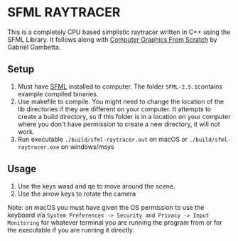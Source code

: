 
# SFML RAYTRACER
This is a completely CPU based simplistic raytracer written in C++ using the SFML Library. It follows along with [Computer Graphics From Scratch](https://gabrielgambetta.com/computer-graphics-from-scratch/) by Gabriel Gambetta.

## Setup
1. Must have [SFML](https://www.sfml-dev.org) installed to computer. The folder `SFML-2.5.1`contains example compiled binaries.
2. Use makefile to compile. You might need to change the location of the lib directories if they are different on your computer. It attempts to create a build directory, so if this folder is in a location on your computer where you don't have permission to create a new directory, it will not work.
3. Run executable `./build/sfml-raytracer.out` on macOS or `./build/sfml-raytracer.exe` on windows/msys

## Usage
1. Use the keys wasd and qe to move around the scene. 
2. Use the arrow keys to rotate the camera 

Note: on macOS you must have given the OS permission to use the keyboard via `System Preferences -> Security and Privacy -> Input Monitoring` for whatever terminal you are running the program from or for the executable if you are running it directly.